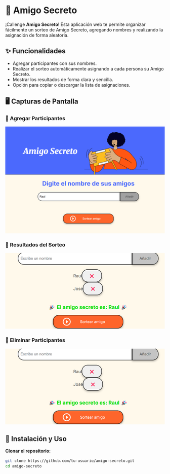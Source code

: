 # 🎁 Amigo Secreto

¡Callenge **Amigo Secreto**! Esta aplicación web te permite organizar fácilmente un sorteo de Amigo Secreto, agregando nombres y realizando la asignación de forma aleatoria.

## ✨ Funcionalidades

- Agregar participantes con sus nombres.  
- Realizar el sorteo automáticamente asignando a cada persona su Amigo Secreto.  
- Mostrar los resultados de forma clara y sencilla.  
- Opción para copiar o descargar la lista de asignaciones.  

## 🖥️ Capturas de Pantalla

### 📌 Agregar Participantes  
![Agregar Participantes](img/imagen1.png)  

### 📜 Resultados del Sorteo  
![Resultados](img/imagen3.png)  

### 🎲 Eliminar Participantes  
![Eliminar Participantes](img/imagen2.png)  

## 🚀 Instalación y Uso

**Clonar el repositorio:**  
   ```bash
   git clone https://github.com/tu-usuario/amigo-secreto.git
   cd amigo-secreto
